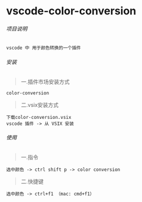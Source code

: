 # vscode-color-conversion
###### 项目说明

>
```
vscode 中 用于颜色转换的一个插件
```

###### 安装
>一.插件市场安装方式
>
```
color-conversion
```
>二.vsix安装方式
>
```
下载color-conversion.vsix
vscode 插件 -> 从 VSIX 安装
```

###### 使用
>一.指令
>
```
选中颜色 -> ctrl shift p -> color conversion
```
>二.快捷键
>
```
选中颜色 -> ctrl+f1 （mac: cmd+f1）
```